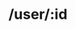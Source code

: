 ---
title: /user/:id
position_number: 1.3
type: put
desc: update user
auth_type: API Key

auths:
  - key: GoChat-Token
    value: 433578ab-84c2-4e02-4656-de55a8097c9f
    desc:

path_vars:
  - key: id
    value:
    desc: user's primary key

body_type: raw(json)
body_fields:
  - key: name
    type: string
    desc: user's name
  - key: max_role
    type: int
    desc: "user's role {4: root; 2: admin; 0: guest}"
  - key: password
    type: string
    desc: user's password

content_markdown: |-
  Only the fields appearing in the body will be updated.
  {: .warning}

l_code_blocks:
  - code: |-
      {
        "max_role": 2
      }
    title: Body
    language: json
  - code: |-
      curl --location --request PUT 'localhost:1213/v1/user/:id' \
      --header 'GoChat-Token: 433578ab-84c2-4e02-4656-de55a8097c9f' \
      --header 'Content-Type: application/json' \
      --data-raw '{
          "max_role": 2
      }'
    title: cURL
    language: bash
  - code: |-
      var settings = {
        "url": "localhost:1213/v1/user/:id",
        "method": "PUT",
        "timeout": 0,
        "headers": {
          "GoChat-Token": "433578ab-84c2-4e02-4656-de55a8097c9f",
          "Content-Type": "application/json"
        },
        "data": JSON.stringify({
          "max_role": 2
        }),
      };
      
      $.ajax(settings).done(function (response) {
        console.log(response);
      });
    title: jQuery
    language: javascript

r_code_blocks:
  - code: |-
      {
          "id": 1,
          "uuid": "bb16ab21-6968-4182-4902-da0e04416619",
          "name": "root",
          "password": "fa585d89c851dd338a70dcf535aa",
          "max_role": 2,
          "created_at": "2021-09-12T17:36:30.4119796+08:00"
      }
    title: Response
    language: json
  - code: |-
      {
          "error": "sql: no rows in result set"
      }
    title: Error
    language: json
---